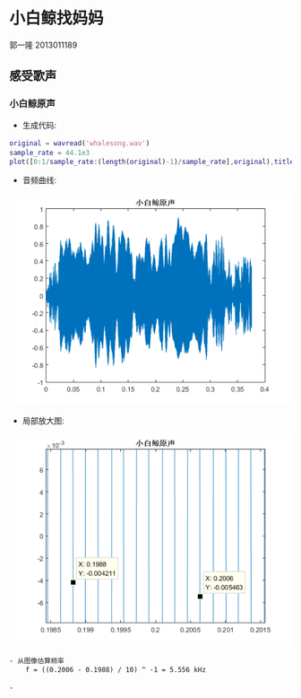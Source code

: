 # 小白鲸找妈妈

郭一隆 2013011189

## 感受歌声

### 小白鲸原声

+ 生成代码:

```m
original = wavread('whalesong.wav')
sample_rate = 44.1e3
plot([0:1/sample_rate:(length(original)-1)/sample_rate],original),title('小白鲸原声')
```

+ 音频曲线:

![小白鲸原声](pic/OriginalWave.png)

+ 局部放大图:

![原声局部放大](pic/OriginalWaveZoomIn.png)

    - 从图像估算频率
        f = ((0.2006 - 0.1988) / 10) ^ -1 = 5.556 kHz

    - 